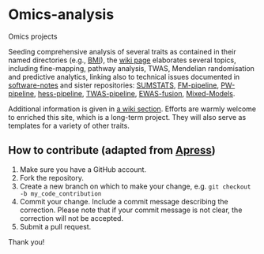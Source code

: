 # Omics-analysis

Omics projects

Seeding comprehensive analysis of several traits as contained in their named directories (e.g., [BMI](BMI)), the [wiki page](https://github.com/jinghuazhao/Omics-analysis/wiki) elaborates several topics, including fine-mapping, pathway analysis, TWAS, Mendelian randomisation and predictive analytics, linking also to technical issues documented in [software-notes](https://github.com/jinghuazhao/software-notes) and sister repositories: 
[SUMSTATS](https://github.com/jinghuazhao/SUMSTATS),
[FM-pipeline](https://github.com/jinghuazhao/FM-pipeline),
[PW-pipeline](https://github.com/jinghuazhao/PW-pipeline),
[hess-pipeline](https://github.com/jinghuazhao/hess-pipeline),
[TWAS-pipeline](https://github.com/jinghuazhao/TWAS-pipeline),
[EWAS-fusion](https://github.com/jinghuazhao/EWAS-fusion),
[Mixed-Models](https://github.com/jinghuazhao/Mixed-Models).

Additional information is given in [a wiki section](https://github.com/jinghuazhao/Omics-projects/wiki/Resources). Efforts are warmly welcome to enriched this site, which is a long-term project. They will also serve as templates for a variety of other traits.

## How to contribute (adapted from [Apress](https://github.com/apress))

1. Make sure you have a GitHub account.
2. Fork the repository.
3. Create a new branch on which to make your change, e.g. `git checkout -b my_code_contribution`
4. Commit your change. Include a commit message describing the correction. Please note that if your commit message is not clear, the correction will not be accepted.
5. Submit a pull request.

Thank you!
